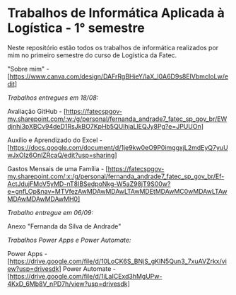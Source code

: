 # Trabalhos de Informática Aplicada à Logística - 1° semestre
Neste repositório estão todos os trabalhos de informática realizados por mim no primeiro semestre do curso de Logística da Fatec.

"Sobre mim" - [https://www.canva.com/design/DAFrRgBHieY/laX_l0A6D9s8EIVbmcIoLw/edit]

*Trabalhos entregues em 18/08:*

Avaliação GitHub - [https://fatecspgov-my.sharepoint.com/:w:/g/personal/fernanda_andrade7_fatec_sp_gov_br/EWdjnhi3pXBCv94deD1RsJkBO7KpHb5QUlhjaLlEQJy8Pg?e=JPUUOn]

Auxílio e Aprendizado do Excel - [https://docs.google.com/document/d/1je9kw0eO9P0imggxjL2mdEyQ7yuUwJxOIz6OnlZRcaQ/edit?usp=sharing]

Gastos Mensais de uma Família - [https://fatecspgov-my.sharepoint.com/:x:/g/personal/fernanda_andrade7_fatec_sp_gov_br/Ef-ActJdujFMoV5yMD-nT8IBSedpoNkg-W5aZ98jT9S00w?e=gnfLOp&nav=MTVfezAwMDAwMDAwLTAwMDEtMDAwMC0wMDAwLTAwMDAwMDAwMDAwMH0]



*Trabalho entregue em 06/09:*

Anexo "Fernanda da Silva de Andrade"


*Trabalhos Power Apps e Power Automate:*

Power Apps - [https://drive.google.com/file/d/10LoCK6S_BNjS_gKIN5Qun3_7xuAVZrkx/view?usp=drivesdk]
Power Automate - [https://drive.google.com/file/d/1iLaICExd3hMgUPw-4KxD_6Mb8V_nPD7h/view?usp=drivesdk]
